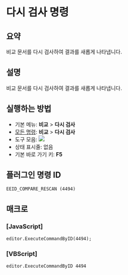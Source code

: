 # 다시 검사 명령

## 요약

비교 문서를 다시 검사하여 결과를 새롭게 나타냅니다.

## 설명

비교 문서를 다시 검사하여 결과를 새롭게 나타냅니다.

## 실행하는 방법

- 기본 메뉴: **비교** \> **다시 검사**
- [모든 명령](../tools/all_commands): **비교** \> **다시 검사**
- 도구 모음: ![](../../images/rescan24x16..png)
- 상태 표시줄: 없음
- 기본 바로 가기 키: **F5**

## 플러그인 명령 ID

```
EEID_COMPARE_RESCAN (4494)
```

## 매크로

### \[JavaScript\]

```
editor.ExecuteCommandByID(4494);
```

### \[VBScript\]

```
editor.ExecuteCommandByID 4494
```
